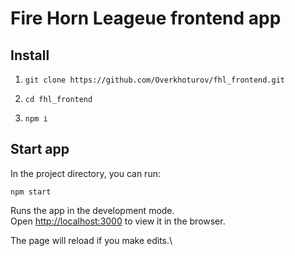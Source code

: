 

# Fire Horn Leageue frontend app

## Install
1) `git clone https://github.com/Overkhoturov/fhl_frontend.git`

2) `cd fhl_frontend`

3) `npm i`

## Start app

In the project directory, you can run:

`npm start`

Runs the app in the development mode.\
Open [http://localhost:3000](http://localhost:3000) to view it in the browser.

The page will reload if you make edits.\
